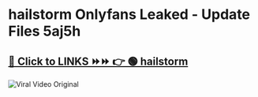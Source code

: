 
 # hailstorm Onlyfans Leaked - Update Files 5aj5h

## <h2><a href="https://clipsfans.com/hailstorm&ref=git">🔗 Click to LINKS ⏩⏩ 👉 🟢 hailstorm </a></h2>

<a href="https://clipsfans.com/hailstorm&ref=git" rel="nofollow" data-target="animated-image.originalLink"><img src="https://i.ibb.co.com/xMMVF88/686577567.gif" alt="Viral Video Original" style="max-width: 100%; display: inline-block;" data-target="animated-image.originalImage"></a>

